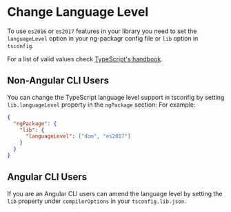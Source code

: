 # Change Language Level

To use `es2016` or `es2017` features in your library you need to set the `languageLevel` option in your ng-packagr config file or `lib` option in `tsconfig`.

For a list of valid values check [TypeScript's handbook](https://www.typescriptlang.org/docs/handbook/compiler-options.html).

## Non-Angular CLI Users

You can change the TypeScript language level support in tsconfig by setting `lib.languageLevel` property in the `ngPackage` section:
For example:

```json
{
  "ngPackage": {
    "lib": {
      "languageLevel": ["dom", "es2017"]
    }
  }
}
```

## Angular CLI Users

If you are an Angular CLI users can amend the language level by setting the `lib` property under `compilerOptions` in your `tsconfig.lib.json`.
